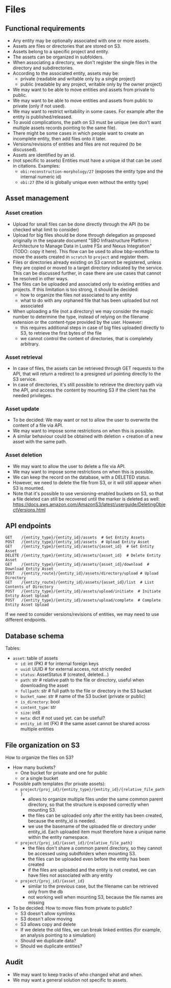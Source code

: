 # Files


## Functional requirements

- Any entity may be optionally associated with one or more assets.
- Assets are files or directories that are stored on S3.
- Assets belong to a specific project and entity.
- The assets can be organized in subfolders.
- When associating a directory, we don't register the single files in the directory and subdirectories.
- According to the associated entity, assets may be:
    - private (readable and writable only by a single project)
    - public (readable by any project, writable only by the owner project)
- We may want to be able to move entities and assets from private to public.
- We may want to be able to move entities and assets from public to private (only if not used).
- We may want to restrict writability in some cases. For example after the entity is published/released.
- To avoid complications, the path on S3 must be unique (we don't want multiple assets records pointing to the same file).
- There might be some cases in which people want to create an incomplete entity, then add files onto it later.
- Versions/revisions of entities and files are not required (to be discussed).
- Assets are identified by an id.
- (not specific to assets) Entities must have a unique id that can be used in citations. Examples:
    - `obi:reconstruction-morphology/27` (exposes the entity type and the internal numeric id)
    - `obi:27` (the id is globally unique even without the entity type)

## Asset management

### Asset creation

- Upload for small files can be done directly through the API (to be checked what limit to consider)
- Upload for big files should be done through delegation as proposed originally in the separate document "SBO Infrastructure Platform : Architecture to Manage Data in Lustre FSx and Nexus Integration" (TODO: copy it here).
  This flow can be used to allow bbp-workflow to move the assets created in `scratch` to `project` and register them.
- Files or directories already existing on S3 cannot be registered, unless they are copied or moved to a target directory indicated by the service.
  This can be discussed further, in case there are use cases that cannot be resolved in other ways.
- The files can be uploaded and associated only to existing entities and projects. If this limitation is too strong, it should be decided:
  - how to organize the files not associated to any entity
  - what to do with any orphaned file that has been uploaded but not associated
- When uploading a file (not a directory) we may consider the magic number to determine the type, instead of relying on the filename extension or the content-type provided by the user. However:
  - this requires additional steps in case of big files uploaded directly to S3, to retrieve the first bytes of the file
  - we cannot control the content of directories, that is completely arbitrary.

### Asset retrieval

- In case of files, the assets can be retrieved through GET requests to the API, that will return a redirect to a presigned url pointing directly to the S3 service.
- In case of directories, it's still possible to retrieve the directory path via the API, and access the content by mounting S3 if the client has the needed privileges.

### Asset update

- To be decided: We may want or not to allow the user to overwrite the content of a file via API.
- We may want to impose some restrictions on when this is possible.
- A similar behaviour could be obtained with deletion + creation of a new asset with the same path.

### Asset deletion

- We may want to allow the user to delete a file via API.
- We may want to impose some restrictions on when this is possible.
- We can keep the record on the database, with a DELETED status.
- However, we need to delete the file from S3, or it will still appear when S3 is mounted.
- Note that it's possible to use versioning-enabled buckets on S3, so that a file deleted can still be recovered until the marker is deleted as well:
https://docs.aws.amazon.com/AmazonS3/latest/userguide/DeletingObjectVersions.html

## API endpoints

```
GET    /{entity_type}/{entity_id}/assets  # Get Entity Assets
POST   /{entity_type}/{entity_id}/assets  # Upload Entity Asset
GET    /{entity_type}/{entity_id}/assets/{asset_id}  # Get Entity Asset
DELETE /{entity_type}/{entity_id}/assets/{asset_id}  # Delete Entity Asset
GET    /{entity_type}/{entity_id}/assets/{asset_id}/download  # Download Entity Asset
POST   /{entity_route}/{entity_id}/assets/directory/upload # Upload Directory
GET    /{entity_route}/{entity_id}/assets/{asset_id}/list  # List Contents of Directory
POST   /{entity_type}/{entity_id}/assets/upload/initiate  # Initiate Entity Asset Upload
POST   /{entity_type}/{entity_id}/assets/upload/complete  # Complete Entity Asset Upload
```

If we need to consider versions/revisions of entities, we may need to use different endpoints.


## Database schema

Tables:

- `asset`: table of assets
  - `id`: int (PK)  # for internal foreign keys
  - `uuid`: UUID  # for external access, not strictly needed
  - `status`: AssetStatus  # (created, deleted...) 
  - `path`: str  # relative path to the file or directory, useful when downloading the asset
  - `fullpath`: str  # full path to the file or directory in the S3 bucket
  - `bucket_name`: str  # name of the S3 bucket (private or public)
  - `is_directory`: bool
  - `content_type`: str 
  - `size`: int8
  - `meta`: dict  # not used yet. can be useful?
  - `entity_id`: int (FK)  # the same asset cannot be shared across multiple entities


## File organization on S3

How to organize the files on S3?

- How many buckets?
    - One bucket for private and one for public
    - or a single bucket
- Possible path templates (for private assets):
  - `project/{proj_id}/{entity_type}/{entity_id}/{relative_file_path}`
    - allows to organize multiple files under the same common parent directory, so that the structure is exposed correctly when mounting S3.
    - the files can be uploaded only after the entity has been created, because the entity_id is needed.
    - we use the basename of the uploaded file or directory under entity_id. Each uploaded item must therefore have a unique name within the entity namespace.
  - `project/{proj_id}/{asset_id}/{relative_file_path}`
    - the files don't share a common parent directory, so they cannot be accessed using subdfolders when mounting S3.
    - the files can be uploaded even before the entity has been created
    - if the files are uploaded and the entity is not created, we can have files not associated with any entity
  - `project/{proj_id}/{asset_id}`
    - similar to the previous case, but the filename can be retrieved only from the db
    - not working well when mounting S3, because the file names are missing
- To be decided: How to move files from private to public?
  - S3 doesn't allow symlinks
  - S3 doesn't allow moving
  - S3 allows copy and delete
  - If we delete the old files, we can break linked entities (for example, an analysis pointing to a simulation)
  - Should we duplicate data?
  - Should we duplicate entities?


## Audit

- We may want to keep tracks of who changed what and when.
- We may want a general solution not specific to assets.
